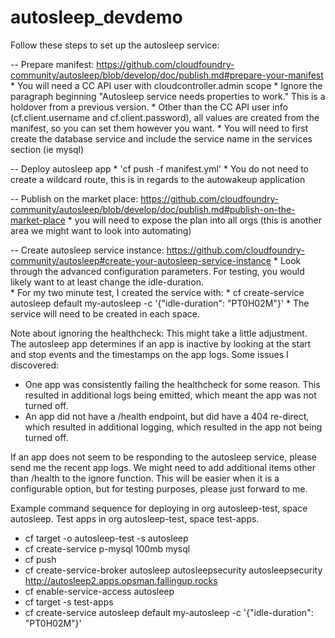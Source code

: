 # autosleep_devdemo

Follow these steps to set up the autosleep service:

-- Prepare manifest: https://github.com/cloudfoundry-community/autosleep/blob/develop/doc/publish.md#prepare-your-manifest
    * You will need a CC API user with cloudcontroller.admin scope
    * Ignore the paragraph beginning "Autosleep service needs properties to work." This is a holdover from a previous version.
    * Other than the CC API user info (cf.client.username and cf.client.password), all values are created from the manifest, so you can set them however you want.
    * You will need to first create the database service and include the service name in the services section (ie mysql)
    
-- Deploy autosleep app
    * 'cf push -f manifest.yml'
    * You do not need to create a wildcard route, this is in regards to the autowakeup application

-- Publish on the market place: https://github.com/cloudfoundry-community/autosleep/blob/develop/doc/publish.md#publish-on-the-market-place
    * you will need to expose the plan into all orgs (this is another area we might want to look into automating)
    
-- Create autosleep service instance: https://github.com/cloudfoundry-community/autosleep#create-your-autosleep-service-instance
    * Look through the advanced configuration parameters.  For testing, you would likely want to at least change the idle-duration.  
    * For my two minute test, I created the service with:
       * cf create-service autosleep default my-autosleep -c '{"idle-duration": "PT0H02M"}'
    * The service will need to be created in each space.
 
 
 Note about ignoring the healthcheck: This might take a little adjustment.  
The autosleep app determines if an app is inactive by looking at the start and stop events and the timestamps on the app logs.
Some issues I discovered:
   * One app was consistently failing the healthcheck for some reason.  This resulted in additional logs being emitted, which meant the app was not turned off.
   * An app did not have a /health endpoint, but did have a 404 re-direct, which resulted in additional logging, which resulted in the app not being turned off.
   
If an app does not seem to be responding to the autosleep service, please send me the recent app logs.  We might need to add additional items other than /health to the ignore function.
This will be easier when it is a configurable option, but for testing purposes, please just forward to me.


Example command sequence for deploying in org autosleep-test, space autosleep. Test apps in org autosleep-test, space test-apps.

* cf target -o autosleep-test -s autosleep
* cf create-service p-mysql 100mb mysql
* cf push
* cf create-service-broker autosleep autosleepsecurity autosleepsecurity http://autosleep2.apps.opsman.fallingup.rocks
* cf enable-service-access autosleep
* cf target -s test-apps
* cf create-service autosleep default my-autosleep -c '{"idle-duration": "PT0H02M"}'
